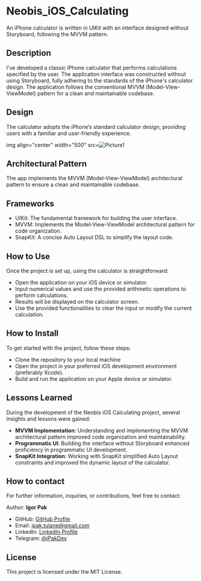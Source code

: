 # Neobis_iOS_Calculating
An iPhone calculator is written in UIKit with an interface designed without Storyboard, following the MVVM pattern.

## Description
I've developed a classic iPhone calculator that performs calculations specified by the user. The application interface was constructed without using Storyboard, fully adhering to the standards of the iPhone's calculator design. The application follows the conventional MVVM (Model-View-ViewModel) pattern for a clean and maintainable codebase.

## Design
The calculator adopts the iPhone’s standard calculator design, providing users with a familiar and user-friendly experience.

img align="center" width="500" src=![Picture1](https://github.com/iPakTulane/Neobis_iOS_Calculating/assets/117035210/6418027c-9b06-4e6d-8824-4d2361ca8e36)

## Architectural Pattern
The app implements the MVVM (Model-View-ViewModel) architectural pattern to ensure a clean and maintainable codebase.

## Frameworks
- UIKit: The fundamental framework for building the user interface.
- MVVM: Implements the Model-View-ViewModel architectural pattern for code organization.
- SnapKit: A concise Auto Layout DSL to simplify the layout code.

## How to Use
Once the project is set up, using the calculator is straightforward:
- Open the application on your iOS device or simulator.
- Input numerical values and use the provided arithmetic operations to perform calculations.
- Results will be displayed on the calculator screen.
- Use the provided functionalities to clear the input or modify the current calculation.

## How to Install
To get started with the project, follow these steps:
- Clone the repository to your local machine
- Open the project in your preferred iOS development environment (preferably Xcode).
- Build and run the application on your Apple device or simulator.

## Lessons Learned
During the development of the Neobis iOS Calculating project, several insights and lessons were gained:

- **MVVM Implementation**: Understanding and implementing the MVVM architectural pattern improved code organization and maintainability.
- **Programmatic UI**: Building the interface without Storyboard enhanced proficiency in programmatic UI development.
- **SnapKit Integration**: Working with SnapKit simplified Auto Layout constraints and improved the dynamic layout of the calculator.

## How to contact
For further information, inquiries, or contributions, feel free to contact:

Author: **Igor Pak** 
- GitHub: [GitHub Profile](https://github.com/iPakTulane)
- Email: [ipak.tulane@gmail.com](mailto:ipak.tulane@gmail.com)
- LinkedIn: [LinkedIn Profile](https://www.linkedin.com/in/igor-pak-39152a42/)
- Telegram: [@iPakDev](https://t.me/iPakDev)

## License
This project is licensed under the MIT License.

